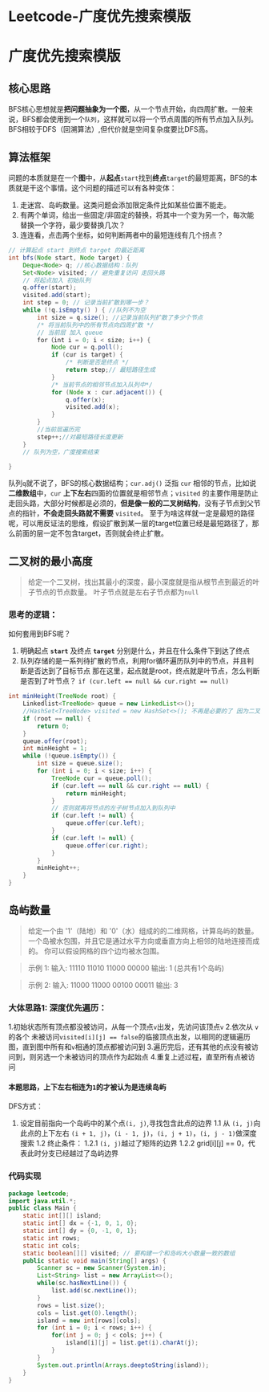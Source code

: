 # Leetcode-广度优先搜索模版

# 广度优先搜索模版
## 核心思路
BFS核心思想就是**把问题抽象为一个图**，从一个节点开始，向四周扩散。一般来说，BFS都会使用到一个`队列`，这样就可以将一个节点周围的所有节点加入队列。
BFS相较于DFS（回溯算法）,但代价就是空间复杂度要比DFS高。
## 算法框架
问题的本质就是在一个**图**中，从**起点**`start`找到**终点**`target`的最短距离，BFS的本质就是干这个事情。这个问题的描述可以有各种变体：
1. 走迷宫、岛屿数量。这类问题会添加限定条件比如某些位置不能走。 
2. 有两个单词，给出一些固定/非固定的替换，将其中一个变为另一个，每次能替换一个字符，最少要替换几次？
3. 连连看，点击两个坐标，如何判断两者中的最短连线有几个拐点？
```java
// 计算起点 start 到终点 target 的最近距离
int bfs(Node start, Node target) {
    Deque<Node> q; //核心数据结构：队列
    Set<Node> visited; // 避免重复访问 走回头路
    // 将起点加入 初始队列
    q.offer(start);
    visited.add(start);
    int step = 0; // 记录当前扩散到哪一步？
    while (!q.isEmpty() ) { //队列不为空
        int size = q.size(); //记录当前队列扩散了多少个节点
        /* 将当前队列中的所有节点向四周扩散 */
        // 当前层 加入 queue
        for（int i = 0; i < size; i++) {
            Node cur = q.poll();
            if (cur is target) {
                /* 判断是否是终点 */
                return step;// 最短路径生成
            }
            /* 当前节点的相邻节点加入队列中*/
            for (Node x : cur.adjacent()) {
                q.offer(x);
                visited.add(x);
            }
        }
        //当前层遍历完
        step++;//对最短路径长度更新
    }
    // 队列为空，广度搜索结束
    
}
```
队列`q`就不说了，BFS的核心数据结构；`cur.adj()` 泛指 `cur` 相邻的节点，比如说**二维数组**中，`cur` **上下左右**四面的位置就是相邻节点；`visited` 的主要作用是防止走回头路，大部分时候都是必须的，**但是像一般的二叉树结构**，没有子节点到父节点的指针，**不会走回头路就不需要** `visited`。
至于为啥这样就一定是最短的路径呢，可以用反证法的思维，假设扩散到某一层的target位置已经是最短路径了，那么前面的层一定不包含target，否则就会终止扩散。
## 二叉树的最小高度
> 给定一个二叉树，找出其最小的深度，最小深度就是指从根节点到最近的叶子节点的节点数量。
> 叶子节点就是左右子节点都为`null`

### 思考的逻辑：
 如何套用到BFS呢？ 

 1. 明确起点 **`start`** 及终点 **`target`** 分别是什么，并且在什么条件下到达了终点
 2. 队列存储的是一系列待扩散的节点，利用for循环遍历队列中的节点，并且判断是否达到了目标节点
那在这里，起点就是root，终点就是叶节点，怎么判断是否到了叶节点？
`if (cur.left == null && cur.right == null)`
```java
int minHeight(TreeNode root) {
    Linkedlist<TreeNode> queue = new LinkedList<>();
    //HashSet<TreeNode> visited = new HashSet<>(); 不再是必要的了 因为二叉树不会重复访问
    if (root == null) {
        return 0;
    }
    queue.offer(root);
    int minHeight = 1;
    while (!queue.isEmpty()) {
        int size = queue.size();
        for (int i = 0; i < size; i++) {
            TreeNode cur = queue.poll();
            if (cur.left == null && cur.right == null) {
                return minHeight;
            }
            // 否则就再将节点的左子树节点加入到队列中
            if (cur.left != null) {
                queue.offer(cur.left);
            }
            if (cur.left != null) {
                queue.offer(cur.right);
            }
        }
        minHeight++;
    }    
}

```
## 岛屿数量
>给定一个由 '1'（陆地）和 '0'（水）组成的的二维网格，计算岛屿的数量。
一个岛被水包围，并且它是通过水平方向或垂直方向上相邻的陆地连接而成的。
你可以假设网格的四个边均被水包围。

>示例 1:
输入:
11110
11010
11000
00000
输出: 1 (总共有1个岛屿)

> 示例 2:
输入:
11000
11000
00100
00011
输出: 3

### 大体思路1: 深度优先遍历：
1.初始状态所有顶点都没被访问，从每一个顶点`v`出发，先访问该顶点`v`
2.依次从 `v` 的各个 未被访问`visited[i][j] == false`的临接顶点出发，以相同的逻辑遍历图，直到图中所有和`v`相通的顶点都被访问到
3.遍历完后，还有其他的点没有被访问到，则另选一个未被访问的顶点作为起始点
4.重复上述过程，直至所有点被访问
#### 本题思路，上下左右相连为`1`的才被认为是连续岛屿
 DFS方式：
 1. 设定目前指向一个岛屿中的某个点`(i, j)`,寻找包含此点的边界
    1.1 从 `(i, j)`向此点的上下左右 `(i + 1, j)`，`(i - 1, j)`，`(i, j + 1)`，`(i, j - 1)`做深度搜索
    1.2 终止条件：
        1.2.1 `(i, j)`越过了矩阵的边界
        1.2.2 grid[i][j] == 0，代表此时分支已经越过了岛屿边界

### 代码实现
```java
package leetcode;
import java.util.*;
public class Main {
    static int[][] island;
    static int[] dx = {-1, 0, 1, 0};
    static int[] dy = {0, -1, 0, 1};
    static int rows;
    static int cols;
    static boolean[][] visited; // 要构建一个和岛屿大小数量一致的数组 
    public static void main(String[] args) {
        Scanner sc = new Scanner(System.in);
        List<String> list = new ArrayList<>();
        while(sc.hasNextLine()) {
            list.add(sc.nextLine());
        }
        rows = list.size();
        cols = list.get(0).length();
        island = new int[rows][cols];
        for (int i = 0; i < rows; i++) {
            for(int j = 0; j < cols; j++) {
                island[i][j] = list.get(i).charAt(j);
            }
        }
        System.out.println(Arrays.deeptoString(island));
    }
}

```

